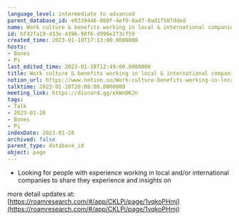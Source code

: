 ```yaml
---
language_level: intermediate to advanced
parent_database_id: e9339446-880f-4ef0-8ad7-8ad1f507dded
name: Work culture & benefits working in local & international companies
id: bf42fa19-d33e-4396-98f6-d996e273cf59
created_time: 2023-01-10T17:13:00.0000000
hosts:
- Bones
- Pi
last_edited_time: 2023-01-28T12:49:00.0000000
title: Work culture & benefits working in local & international companies
notion_url: https://www.notion.so/Work-culture-benefits-working-in-local-international-companies-bf42fa19d33e439698f6d996e273cf59
talktime: 2023-01-28T20:00:00.0000000
meeting_link: https://discord.gg/ekWnDKJn
tags:
- Talk
- 2023-01-28
- Bones
- Pi
indexDate: 2023-01-28
archived: false
parent_type: database_id
object: page
---
```


   - Looking for people with experience working in local and/or international companies to share they experience and insights on

more detail updates at:
[https://roamresearch.com/#/app/CKLPi/page/1vqkoPHmj](https://roamresearch.com/#/app/CKLPi/page/1vqkoPHmj)

























